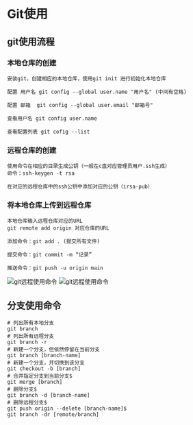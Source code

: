 # Git使用

## git使用流程

### 本地仓库的创建

    安装git，创建相应的本地仓库，使用git init 进行初始化本地仓库
    
    配置 用户名 git config --global user.name "用户名" (中间有空格)

    配置 邮箱  git config --global user.email "邮箱号" 

    查看用户名 git config user.name

    查看配置列表 git cofig --list
### 远程仓库的创建

    使用命令在相应的目录生成公钥（一般在c盘对应管理员用户.ssh生成）
    命令：ssh-keygen -t rsa

    在对应的远程仓库中的ssh公钥中添加对应的公钥（irsa-pub）

### 将本地仓库上传到远程仓库

    本地仓库输入远程仓库对应的URL
    git remote add origin 对应仓库的URL

    添加命令：git add . (提交所有文件)
    
    提交命令：git commit -m “记录”

    推送命令：git push -u origin main

![git远程使用命令](\img\Snipaste_2022-09-28_17-37-45.png)
![git远程使用命令](\img\Snipaste_2022-09-28_17-37-56.png)

## 分支使用命令

    # 列出所有本地分支
    git branch
    # 列出所有远程分支
    git branch -r
    # 新建一个分支，但依然停留在当前分支
    git branch [branch-name]
    # 新建一个分支，并切换到该分支
    git checkout -b [branch]
    # 合并指定分支到当前分支$
    git merge [branch]
    # 删除分支$ 
    git branch -d [branch-name]
    # 删除远程分支$ 
    git push origin --delete [branch-name]$
    git branch -dr [remote/branch]




